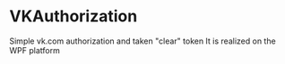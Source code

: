 # VKAuthorization
Simple vk.com authorization and taken "clear" token
It is realized on the WPF platform
